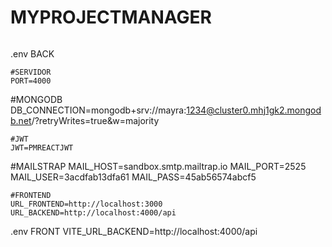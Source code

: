 # MYPROJECTMANAGER

######
.env BACK
```
#SERVIDOR 
PORT=4000
```
#MONGODB 
DB_CONNECTION=mongodb+srv://mayra:1234@cluster0.mhj1gk2.mongodb.net/?retryWrites=true&w=majority
```
#JWT
JWT=PMREACTJWT
```
#MAILSTRAP
MAIL_HOST=sandbox.smtp.mailtrap.io
MAIL_PORT=2525
MAIL_USER=3acdfab13dfa61
MAIL_PASS=45ab56574abcf5
```
#FRONTEND
URL_FRONTEND=http://localhost:3000
URL_BACKEND=http://localhost:4000/api
```
.env FRONT
VITE_URL_BACKEND=http://localhost:4000/api
```
